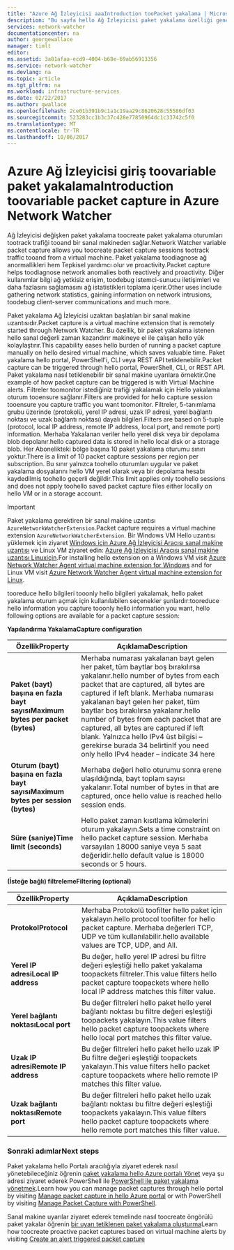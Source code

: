 ```yaml
---
title: "Azure Ağ İzleyicisi aaaIntroduction tooPacket yakalama | Microsoft Docs"
description: "Bu sayfa hello Ağ İzleyicisi paket yakalama özelliği genel bir bakış sağlar"
services: network-watcher
documentationcenter: na
author: georgewallace
manager: timlt
editor: 
ms.assetid: 3a81afaa-ecd9-4004-b68e-69ab56913356
ms.service: network-watcher
ms.devlang: na
ms.topic: article
ms.tgt_pltfrm: na
ms.workload: infrastructure-services
ms.date: 02/22/2017
ms.author: gwallace
ms.openlocfilehash: 2ce01b391b9c1a1c19aa29c8620628c55586df03
ms.sourcegitcommit: 523283cc1b3c37c428e77850964dc1c33742c5f0
ms.translationtype: MT
ms.contentlocale: tr-TR
ms.lasthandoff: 10/06/2017
---
```

# <a name="introduction-toovariable-packet-capture-in-azure-network-watcher"></a><span data-ttu-id="772fe-103">Azure Ağ İzleyicisi giriş toovariable paket yakalama</span><span class="sxs-lookup"><span data-stu-id="772fe-103">Introduction toovariable packet capture in Azure Network Watcher</span></span>

<span data-ttu-id="772fe-104">Ağ İzleyicisi değişken paket yakalama toocreate paket yakalama oturumları tootrack trafiği tooand bir sanal makineden sağlar.</span><span class="sxs-lookup"><span data-stu-id="772fe-104">Network Watcher variable packet capture allows you toocreate packet capture sessions tootrack traffic tooand from a virtual machine.</span></span> <span data-ttu-id="772fe-105">Paket yakalama toodiagnose ağ anormallikleri hem Tepkisel yardımcı olur ve proactivity.</span><span class="sxs-lookup"><span data-stu-id="772fe-105">Packet capture helps toodiagnose network anomalies both reactively and proactivity.</span></span> <span data-ttu-id="772fe-106">Diğer kullanımlar bilgi ağ yetkisiz erişim, toodebug istemci-sunucu iletişimleri ve daha fazlasını sağlamasını ağ istatistikleri toplama içerir.</span><span class="sxs-lookup"><span data-stu-id="772fe-106">Other uses include gathering network statistics, gaining information on network intrusions, toodebug client-server communications and much more.</span></span>

<span data-ttu-id="772fe-107">Paket yakalama Ağ İzleyicisi uzaktan başlatılan bir sanal makine uzantısıdır.</span><span class="sxs-lookup"><span data-stu-id="772fe-107">Packet capture is a virtual machine extension that is remotely started through Network Watcher.</span></span> <span data-ttu-id="772fe-108">Bu özellik, bir paket yakalama istenen hello sanal değerli zaman kazandırır makineye el ile çalışan hello yük kolaylaştırır.</span><span class="sxs-lookup"><span data-stu-id="772fe-108">This capability eases hello burden of running a packet capture manually on hello desired virtual machine, which saves valuable time.</span></span> <span data-ttu-id="772fe-109">Paket yakalama hello portal, PowerShell'i, CLI veya REST API tetiklenebilir.</span><span class="sxs-lookup"><span data-stu-id="772fe-109">Packet capture can be triggered through hello portal, PowerShell, CLI, or REST API.</span></span> <span data-ttu-id="772fe-110">Paket yakalama nasıl tetiklenebilir bir sanal makine uyarılara örnektir.</span><span class="sxs-lookup"><span data-stu-id="772fe-110">One example of how packet capture can be triggered is with Virtual Machine alerts.</span></span> <span data-ttu-id="772fe-111">Filtreler toomonitor istediğiniz trafiği yakalamak için Hello yakalama oturum tooensure sağlanır.</span><span class="sxs-lookup"><span data-stu-id="772fe-111">Filters are provided for hello capture session tooensure you capture traffic you want toomonitor.</span></span> <span data-ttu-id="772fe-112">Filtreler, 5-tanımlama grubu üzerinde (protokolü, yerel IP adresi, uzak IP adresi, yerel bağlantı noktası ve uzak bağlantı noktası) dayalı bilgileri.</span><span class="sxs-lookup"><span data-stu-id="772fe-112">Filters are based on 5-tuple (protocol, local IP address, remote IP address, local port, and remote port) information.</span></span> <span data-ttu-id="772fe-113">Merhaba Yakalanan veriler hello yerel disk veya bir depolama blob depolanır.</span><span class="sxs-lookup"><span data-stu-id="772fe-113">hello captured data is stored in hello local disk or a storage blob.</span></span> <span data-ttu-id="772fe-114">Her Abonelikteki bölge başına 10 paket yakalama oturumu sınırı yoktur.</span><span class="sxs-lookup"><span data-stu-id="772fe-114">There is a limit of 10 packet capture sessions per region per subscription.</span></span> <span data-ttu-id="772fe-115">Bu sınır yalnızca toohello oturumları uygular ve paket yakalama dosyalarını hello VM yerel olarak veya bir depolama hesabı kaydedilmiş toohello geçerli değildir.</span><span class="sxs-lookup"><span data-stu-id="772fe-115">This limit applies only toohello sessions and does not apply toohello saved packet capture files either locally on hello VM or in a storage account.</span></span>

> [!IMPORTANT]
> <span data-ttu-id="772fe-116">Paket yakalama gerektiren bir sanal makine uzantısı `AzureNetworkWatcherExtension`.</span><span class="sxs-lookup"><span data-stu-id="772fe-116">Packet capture requires a virtual machine extension `AzureNetworkWatcherExtension`.</span></span> <span data-ttu-id="772fe-117">Bir Windows VM Hello uzantısı yüklemek için ziyaret [Windows için Azure Ağ İzleyicisi Aracısı sanal makine uzantısı](../virtual-machines/windows/extensions-nwa.md) ve Linux VM ziyaret edin: [Azure Ağ İzleyicisi Aracısı sanal makine uzantısı Linuxiçin](../virtual-machines/linux/extensions-nwa.md).</span><span class="sxs-lookup"><span data-stu-id="772fe-117">For installing hello extension on a Windows VM visit [Azure Network Watcher Agent virtual machine extension for Windows](../virtual-machines/windows/extensions-nwa.md) and for Linux VM visit [Azure Network Watcher Agent virtual machine extension for Linux](../virtual-machines/linux/extensions-nwa.md).</span></span>

<span data-ttu-id="772fe-118">tooreduce hello bilgileri tooonly hello bilgileri yakalamak, hello paket yakalama oturum açmak için kullanılabilen seçenekler şunlardır:</span><span class="sxs-lookup"><span data-stu-id="772fe-118">tooreduce hello information you capture tooonly hello information you want, hello following options are available for a packet capture session:</span></span>

<span data-ttu-id="772fe-119">**Yapılandırma Yakalama**</span><span class="sxs-lookup"><span data-stu-id="772fe-119">**Capture configuration**</span></span>

|<span data-ttu-id="772fe-120">Özellik</span><span class="sxs-lookup"><span data-stu-id="772fe-120">Property</span></span>|<span data-ttu-id="772fe-121">Açıklama</span><span class="sxs-lookup"><span data-stu-id="772fe-121">Description</span></span>|
|---|---|
|<span data-ttu-id="772fe-122">**Paket (bayt) başına en fazla bayt sayısı**</span><span class="sxs-lookup"><span data-stu-id="772fe-122">**Maximum bytes per packet (bytes)**</span></span> | <span data-ttu-id="772fe-123">Merhaba numarası yakalanan bayt gelen her paket, tüm baytlar boş bırakılırsa yakalanır.</span><span class="sxs-lookup"><span data-stu-id="772fe-123">hello number of bytes from each packet that are captured, all bytes are captured if left blank.</span></span> <span data-ttu-id="772fe-124">Merhaba numarası yakalanan bayt gelen her paket, tüm baytlar boş bırakılırsa yakalanır.</span><span class="sxs-lookup"><span data-stu-id="772fe-124">hello number of bytes from each packet that are captured, all bytes are captured if left blank.</span></span> <span data-ttu-id="772fe-125">Yalnızca hello IPv4 üst bilgisi – gerekirse burada 34 belirtin</span><span class="sxs-lookup"><span data-stu-id="772fe-125">If you need only hello IPv4 header – indicate 34 here</span></span> |
|<span data-ttu-id="772fe-126">**Oturum (bayt) başına en fazla bayt sayısı**</span><span class="sxs-lookup"><span data-stu-id="772fe-126">**Maximum bytes per session (bytes)**</span></span> | <span data-ttu-id="772fe-127">Merhaba değeri hello oturumu sonra erene ulaşıldığında, bayt toplam sayısı yakalanır.</span><span class="sxs-lookup"><span data-stu-id="772fe-127">Total number of bytes in that are captured, once hello value is reached hello session ends.</span></span>|
|<span data-ttu-id="772fe-128">**Süre (saniye)**</span><span class="sxs-lookup"><span data-stu-id="772fe-128">**Time limit (seconds)**</span></span> | <span data-ttu-id="772fe-129">Hello paket zaman kısıtlama kümelerini oturum yakalayın.</span><span class="sxs-lookup"><span data-stu-id="772fe-129">Sets a time constraint on hello packet capture session.</span></span> <span data-ttu-id="772fe-130">Merhaba varsayılan 18000 saniye veya 5 saat değeridir.</span><span class="sxs-lookup"><span data-stu-id="772fe-130">hello default value is 18000 seconds or 5 hours.</span></span>|

<span data-ttu-id="772fe-131">**(İsteğe bağlı) filtreleme**</span><span class="sxs-lookup"><span data-stu-id="772fe-131">**Filtering (optional)**</span></span>

|<span data-ttu-id="772fe-132">Özellik</span><span class="sxs-lookup"><span data-stu-id="772fe-132">Property</span></span>|<span data-ttu-id="772fe-133">Açıklama</span><span class="sxs-lookup"><span data-stu-id="772fe-133">Description</span></span>|
|---|---|
|<span data-ttu-id="772fe-134">**Protokol**</span><span class="sxs-lookup"><span data-stu-id="772fe-134">**Protocol**</span></span> | <span data-ttu-id="772fe-135">Merhaba Protokolü toofilter hello paket için yakalayın.</span><span class="sxs-lookup"><span data-stu-id="772fe-135">hello protocol toofilter for hello packet capture.</span></span> <span data-ttu-id="772fe-136">Merhaba değerleri TCP, UDP ve tüm kullanılabilir.</span><span class="sxs-lookup"><span data-stu-id="772fe-136">hello available values are TCP, UDP, and All.</span></span>|
|<span data-ttu-id="772fe-137">**Yerel IP adresi**</span><span class="sxs-lookup"><span data-stu-id="772fe-137">**Local IP address**</span></span> | <span data-ttu-id="772fe-138">Bu değer, hello yerel IP adresi bu filtre değeri eşleştiği hello paket yakalama toopackets filtreler.</span><span class="sxs-lookup"><span data-stu-id="772fe-138">This value filters hello packet capture toopackets where hello local IP address matches this filter value.</span></span>|
|<span data-ttu-id="772fe-139">**Yerel bağlantı noktası**</span><span class="sxs-lookup"><span data-stu-id="772fe-139">**Local port**</span></span> | <span data-ttu-id="772fe-140">Bu değer filtreleri hello paket hello yerel bağlantı noktası bu filtre değeri eşleştiği toopackets yakalayın.</span><span class="sxs-lookup"><span data-stu-id="772fe-140">This value filters hello packet capture toopackets where hello local port matches this filter value.</span></span>|
|<span data-ttu-id="772fe-141">**Uzak IP adresi**</span><span class="sxs-lookup"><span data-stu-id="772fe-141">**Remote IP address**</span></span> | <span data-ttu-id="772fe-142">Bu değer filtreleri hello paket hello uzak IP Bu filtre değeri eşleştiği toopackets yakalayın.</span><span class="sxs-lookup"><span data-stu-id="772fe-142">This value filters hello packet capture toopackets where hello remote IP matches this filter value.</span></span>|
|<span data-ttu-id="772fe-143">**Uzak bağlantı noktası**</span><span class="sxs-lookup"><span data-stu-id="772fe-143">**Remote port**</span></span> | <span data-ttu-id="772fe-144">Bu değer filtreleri hello paket hello uzak bağlantı noktası bu filtre değeri eşleştiği toopackets yakalayın.</span><span class="sxs-lookup"><span data-stu-id="772fe-144">This value filters hello packet capture toopackets where hello remote port matches this filter value.</span></span>|

### <a name="next-steps"></a><span data-ttu-id="772fe-145">Sonraki adımlar</span><span class="sxs-lookup"><span data-stu-id="772fe-145">Next steps</span></span>

<span data-ttu-id="772fe-146">Paket yakalama hello Portalı aracılığıyla ziyaret ederek nasıl yönetebileceğiniz öğrenin [paket yakalama hello Azure portalı Yönet](network-watcher-packet-capture-manage-portal.md) veya şu adresi ziyaret ederek PowerShell ile [PowerShell ile paket yakalama yönetmek](network-watcher-packet-capture-manage-powershell.md).</span><span class="sxs-lookup"><span data-stu-id="772fe-146">Learn how you can manage packet captures through hello portal by visiting [Manage packet capture in hello Azure portal](network-watcher-packet-capture-manage-portal.md) or with PowerShell by visiting [Manage Packet Capture with PowerShell](network-watcher-packet-capture-manage-powershell.md).</span></span>

<span data-ttu-id="772fe-147">Sanal makine uyarılar ziyaret ederek temelinde nasıl toocreate öngörülü paket yakalar öğrenin [bir uyarı tetiklenen paket yakalama oluşturma](network-watcher-alert-triggered-packet-capture.md)</span><span class="sxs-lookup"><span data-stu-id="772fe-147">Learn how toocreate proactive packet captures based on virtual machine alerts by visiting [Create an alert triggered packet capture](network-watcher-alert-triggered-packet-capture.md)</span></span>

<!--Image references-->
[1]: ./media/network-watcher-packet-capture-overview/figure1.png













